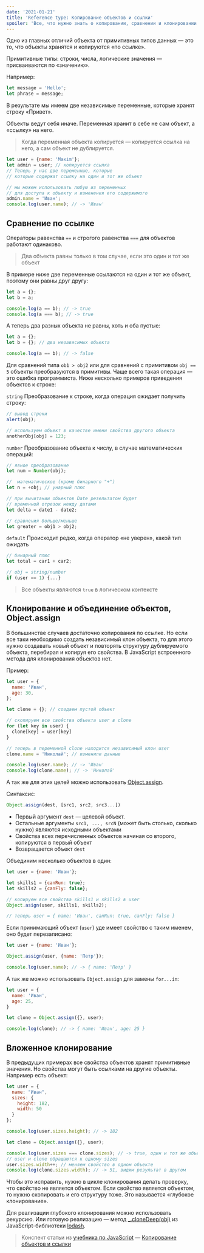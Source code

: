 ```yaml
---
date: '2021-01-21'
title: 'Reference type: Копирование объектов и ссылки'
spoiler: 'Все, что нужно знать о копировании, сравнении и клонировании объектов.'
---
```


Одно из главных отличий объекта от примитивных типов данных — это то, что объекты хранятся и копируются «по ссылке».

Примитивные типы: строки, числа, логические значения — присваиваются по «значению».

Например:

```jsx
let message = 'Hello';
let phrase = message;
```

В результате мы имеем две независимые переменные, которые хранят строку «Привет».

Объекты ведут себя иначе. Переменная хранит в себе не сам объект, а «ссылку» на него.

> Когда переменная объекта копируется — копируется ссылка на него, а сам объект не дублируется.

```jsx
let user = {name: 'Maxim'};
let admin = user; // копируется ссылка
// Теперь у нас две переменные, которые
// которые содержат ссылку на один и тот же объект

// мы можем использовать любую из переменных
// для доступа к объекту и изменения его содержимого
admin.name = 'Иван';
console.log(user.name); // -> 'Иван'
```

## Сравнение по ссылке

Операторы равенства `==` и строгого равенства `===` для объектов работают одинаково.

> Два объекта равны только в том случае, если это один и тот же объект

В примере ниже две переменные ссылаются на один и тот же объект, поэтому они равны друг другу:

```jsx
let a = {};
let b = a;

console.log(a == b); // -> true
console.log(a === b); // -> true
```

А теперь два разных объекта не равны, хоть и оба пустые:

```jsx
let a = {};
let b = {}; // два независимых объекта

console.log(a == b); // -> false
```

Для сравнений типа `ob1 > obj2` или для сравнений с примитивом `obj == 5` объекты преобразуются в примитивы. Чаще всего
такая операция — это ошибка программиста. Ниже несколько примеров приведения объектов к строке:

`string`
Преобразование к строке, когда операция ожидает получить строку:

```jsx
// вывод строки
alert(obj);

// используем объект в качестве имени свойства другого объекта
anotherObj[obj] = 123;
```

`number`
Преобразование объекта к числу, в случае математических операций:

```jsx
// явное преобразование
let num = Number(obj);

//  математическое (кроме бинарного "+")
let n = +obj; // унарный плюс

// при вычитании объектов Date резельтатом будет
// временной отрезок между датами
let delta = date1 - date2;

// сравнения больше/меньше
let greater = obj1 > obj2;
```

`default`
Происходит редко, когда оператор «не уверен», какой тип ожидать

```jsx
// бинарный плюс
let total = car1 + car2;

// obj = string/number
if (user == 1) {...}
```

> Все объекты являются `true` в логическом контексте

## Клонирование и объединение объектов, Object.assign

В большинстве случаев достаточно копирования по ссылке. Но если все таки необходимо создать независимый клон объекта, то
для этого нужно создавать новый объект и повторять структуру дублируемого объекта, перебирая и копируя его свойства. В
JavaScript встроенного метода для клонирования объектов нет.

Пример:

```jsx
let user = {
  name: 'Иван',
  age: 30,
};

let clone = {}; // создаем пустой объект

// скопируем все свойства объекта user в clone
for (let key in user) {
  clone[key] = user[key]
}

// теперь в переменной clone находится независимый клон user
clone.name = 'Николай'; // изменили данные

console.log(user.name); // -> 'Иван'
console.log(clone.name); // -> 'Николай'
```

А так же для этих целей можно
использовать [Object.assign](https://developer.mozilla.org/ru/docs/Web/JavaScript/Reference/Global_Objects/Object/assign).

Синтаксис:

```jsx
Object.assign(dest, [src1, src2, src3...])
```

- Первый аргумент `dest` — целевой объект.
- Остальные аргументы `src1, ..., srcN` (может быть столько, сколько нужно) являются исходными объектами
- Свойства всех перечисленных объектов начиная со второго, копируются в первый объект
- Возвращается объект `dest`

Объединим несколько объектов в один:

```jsx
let user = {name: 'Иван'};

let skills1 = {canRun: true};
let skills2 = {canFly: false};

// копируем все свойства skills1 и skills2 в user
Object.asign(user, skills1, skills2);

// теперь user = { name: 'Иван', canRun: true, canFly: false }
```

Если принимающий объект (`user`) уде имеет свойство с таким именем, оно будет перезаписано:

```jsx
let user = {name: 'Иван'};

Object.assign(user, {name: 'Петр'});

console.log(user.name); // -> { name: 'Петр' }
```

А так же можно использовать `Object.assign` для замены `for...in`:

```jsx
let user = {
  name: 'Иван',
  age: 25,
}

let clone = Object.assign({}, user);

console.log(clone); // -> { name: 'Иван', age: 25 }
```

## Вложенное клонирование

В предыдущих примерах все свойства объектов хранят примитивные значения. Но свойства могут быть ссылками на другие
объекты. Например есть объект:

```jsx
let user = {
  name: "Иван",
  sizes: {
    height: 182,
    width: 50
  }
};

console.log(user.sizes.height); // -> 182

let clone = Object.assign({}, user);

console.log(user.sizes === clone.sizes); // -> true, один и тот же объект
// user и clone обращаются к одному sizes
user.sizes.width++; // меняем свойство в одном объекте
console.log(clone.sizes.width); // -> 51, видим результат в другом
```

Чтобы это исправить, нужно в цикле клонирования делать проверку, что свойство не является объектом. Если свойство
является объектом, то нужно скопировать и его структуру тоже. Это называется «глубокое клонирование».

Для реализации глубокого клонирования можно использовать рекурсию. Или готовую реализацию —
метод [_.cloneDeep(obj)](https://lodash.com/docs#cloneDeep) из JavaScript-библиотеки [lodash](https://lodash.com/).

> Конспект статьи из [учебника по JavaScript](https://learn.javascript.ru/) — [Копирование объектов и ссылки](https://learn.javascript.ru/object-copy)
